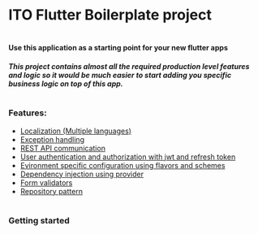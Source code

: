 # ITO Flutter Boilerplate project
#
#### Use this application as a starting point for your new flutter apps
##### This project contains almost all the required production level features and logic so it would be much easier to start adding you specific business logic on top of this app.
#
### Features:  
- [Localization (Multiple languages)](https://github.com/itodjel/flutter_edu/blob/master/flutter_boilerplate/lib/common/localization/_readme.md)
- [Exception handling](HERE_GOES_THE_URL)
- [REST API communication](HERE_GOES_THE_URL)
- [User authentication and authorization with jwt and refresh token](HERE_GOES_THE_URL)
- [Evironment specific configuration using flavors and schemes](HERE_GOES_THE_URL)
- [Dependency injection using provider](HERE_GOES_THE_URL)
- [Form validators](HERE_GOES_THE_URL)
- [Repository pattern](HERE_GOES_THE_URL)
#
### Getting started

